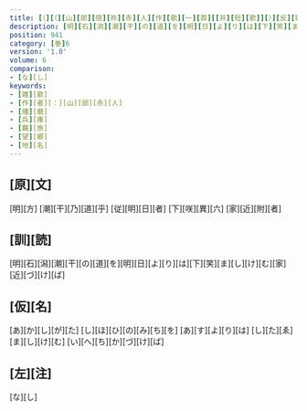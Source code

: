 ```yaml
---
title: [（][（][山][部][宿][祢][赤][人][作][歌][一][首][[并][短][歌]][）][反][歌][三][首][）]
description: [明][石][潟][潮][干][の][道][を][明][日][よ][り][は][下][笑][ま][し][け][む][家][近][づ][け][ば]
position: 941
category: [巻]6
version: '1.0'
volume: 6
comparison:
- [な][し]
keywords:
- [雑][歌]
- [作][者][：][山][部][赤][人]
- [播][磨]
- [兵][庫]
- [羈][旅]
- [望][郷]
- [地][名]
---
```


## [原][文]

[明][方] [潮][干][乃][道][乎] [従][明][日][者] [下][咲][異][六] [家][近][附][者]

## [訓][読]

[明][石][潟][潮][干][の][道][を][明][日][よ][り][は][下][笑][ま][し][け][む][家][近][づ][け][ば]

## [仮][名]

[あ][か][し][が][た] [し][ほ][ひ][の][み][ち][を] [あ][す][よ][り][は] [し][た][ゑ][ま][し][け][む] [い][へ][ち][か][づ][け][ば]

## [左][注]

[な][し]
